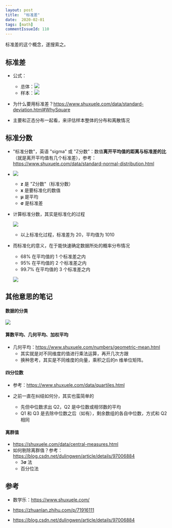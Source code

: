 ```yaml
---
layout: post
title:  "标准差"
date:  2020-02-01
tags: [math]
commentIssueId: 110
---
```




标准差的这个概念，遂搜索之。



## 标准差

* 公式：
  * 总体：![](https://img.alicdn.com/tfs/TB1dpchuG61gK0jSZFlXXXDKFXa-189-65.png)
  * 样本：![](https://img.alicdn.com/tfs/TB1y5ZauFY7gK0jSZKzXXaikpXa-216-65.png)

* 为什么要用标准差？https://www.shuxuele.com/data/standard-deviation.html#WhySquare

* 主要和正态分布一起看，来评估样本整体的分布和离散情况



## 标准分数

*  "标准分数"，英语 "sigma" 或 "Z分数"：数值**离开平均值的距离与标准差的比**（就是离开平均值有几个标准差），参考：https://www.shuxuele.com/data/standard-normal-distribution.html

* ![](https://img.alicdn.com/tfs/TB1h4QruG61gK0jSZFlXXXDKFXa-91-41.png)

  * **z** 是 "Z分数"（标准分数）
  * **x** 是要标准化的数值
  * **μ** 是平均
  * **σ** 是标准差

* 计算标准分数，其实是标准化的过程

  ![](https://img.alicdn.com/tfs/TB1TpsnuUT1gK0jSZFrXXcNCXXa-609-169.png)

  * 以上标准化过程，标准差为 20，平均值为 1010

* 而标准化的意义，在于能快速确定数据所处的概率分布情况

  * 68% 在平均值的 1 个标准差之内
  * 95% 在平均值的 2 个标准差之内
  * 99.7% 在平均值的 3 个标准差之内

  ![](https://img.alicdn.com/tfs/TB1fd.quNv1gK0jSZFFXXb0sXXa-650-329.png)





## 其他意思的笔记

#### 数据的分类



![](https://img.alicdn.com/tfs/TB1l1gauKT2gK0jSZFvXXXnFXXa-351-244.png)



#### 算数平均、几何平均、加权平均

* 几何平均：https://www.shuxuele.com/numbers/geometric-mean.html
  * 其实就是对不同维度的值进行乘法运算，再开几次方跟
  * 换种思考，其实是不同维度的向量，乘积之后的n 维单位矩阵。



#### 四分位数

* 参考：https://www.shuxuele.com/data/quartiles.html

* 之前一直在纠结如何分，其实也蛮简单的

  * 先但中位数求出 Q2，Q2 是中位数或相邻数的平均
  * Q1 和 Q3 是去除中位数之后（如有），剩余数组的各自中位数，方式和 Q2 相同

  

#### 离群值

* https://shuxuele.com/data/central-measures.html
* 如何剔除离群值？参考：https://blog.csdn.net/dulingwen/article/details/97006884
  * 3**σ** 法
  * 百分位法



## 参考

* 数学乐：https://www.shuxuele.com/

* https://zhuanlan.zhihu.com/p/71916111
* https://blog.csdn.net/dulingwen/article/details/97006884